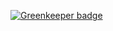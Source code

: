 

[![Greenkeeper badge](https://badges.greenkeeper.io/trufflesuite/meta-truffle-plugin.svg)](https://greenkeeper.io/)